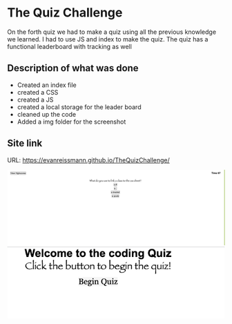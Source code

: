 # The Quiz Challenge

On the forth quiz we had to make a quiz using all the previous knowledge we learned. I had to use JS and index to make the quiz. The quiz has a functional leaderboard with tracking as well

## Description of what was done

- Created an index file
- created a CSS
- created a JS
- created a local storage for the leader board
- cleaned up the code
- Added a img folder for the screenshot

## Site link

URL: https://evanreissmann.github.io/TheQuizChallenge/

![Home Page](https://github.com/EvanReissmann/TheQuizChallenge/raw/main/assets/images/HomePage.png)
![quiz](https://github.com/EvanReissmann/TheQuizChallenge/raw/main/assets/images/quiz.png)